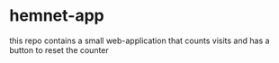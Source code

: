 # hemnet-app
this repo contains a small web-application that counts visits and has a button to reset the counter
